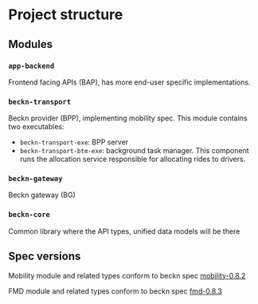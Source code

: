 # Project structure
## Modules
### `app-backend`
Frontend facing APIs (BAP), has more end-user specific implementations.
### `beckn-transport`
Beckn provider (BPP), implementing mobility spec. This module contains two executables:
 * `beckn-transport-exe`:  BPP server
 * `beckn-transport-btm-exe`:  background task manager. This component runs the allocation service responsible for allocating rides to drivers.
### `beckn-gateway`
Beckn gateway (BG)

### `beckn-core`
Common library where the API types, unified data models will be there

## Spec versions

Mobility module and related types conform to beckn spec [mobility-0.8.2](https://github.com/beckn/protocol-specifications/tree/mobility-v0.8.2)

FMD module and related types conform to beckn spec [fmd-0.8.3](https://github.com/beckn/protocol-specifications/tree/fmd-0.8.3)

